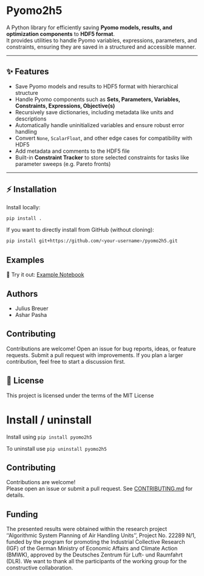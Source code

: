 # Pyomo2h5

A Python library for efficiently saving **Pyomo models, results, and optimization components** to **HDF5 format**.  
It provides utilities to handle Pyomo variables, expressions, parameters, and constraints, ensuring they are saved in a structured and accessible manner.

---

## ✨ Features

- Save Pyomo models and results to HDF5 format with hierarchical structure  
- Handle Pyomo components such as **Sets, Parameters, Variables, Constraints, Expressions, Objective(s)**  
- Recursively save dictionaries, including metadata like units and descriptions  
- Automatically handle uninitialized variables and ensure robust error handling  
- Convert `None`, `ScalarFloat`, and other edge cases for compatibility with HDF5  
- Add metadata and comments to the HDF5 file  
- Built-in **Constraint Tracker** to store selected constraints for tasks like parameter sweeps (e.g. Pareto fronts)  

---

## ⚡ Installation

Install locally:
```bash
pip install .
```
If you want to directly install from GitHub (without cloning):
```bash
pip install git+https://github.com/<your-username>/pyomo2h5.git
```
## Examples
📓 Try it out: [Example Notebook](./test.ipynb)

## Authors

- Julius Breuer
- Ashar Pasha

## Contributing
Contributions are welcome!
Open an issue for bug reports, ideas, or feature requests.
Submit a pull request with improvements.
If you plan a larger contribution, feel free to start a discussion first.

## 📜 License

This project is licensed under the terms of the MIT License

# Install  / uninstall

Install using
`pip install pyomo2h5`

To uninstall use
`pip uninstall pyomo2h5`

## Contributing
Contributions are welcome!  
Please open an issue or submit a pull request. See [CONTRIBUTING.md](CONTRIBUTING.md) for details.


## Funding
The presented results were obtained within the research project ‘‘Algorithmic System Planning of Air Handling Units’’, Project No. 22289 N/1, funded by the program for promoting the Industrial Collective Research (IGF) of the German Ministry of Economic Affairs and Climate Action (BMWK), approved by the Deutsches Zentrum für Luft- und Raumfahrt (DLR). We want to thank all the participants of the working group for the constructive collaboration.
